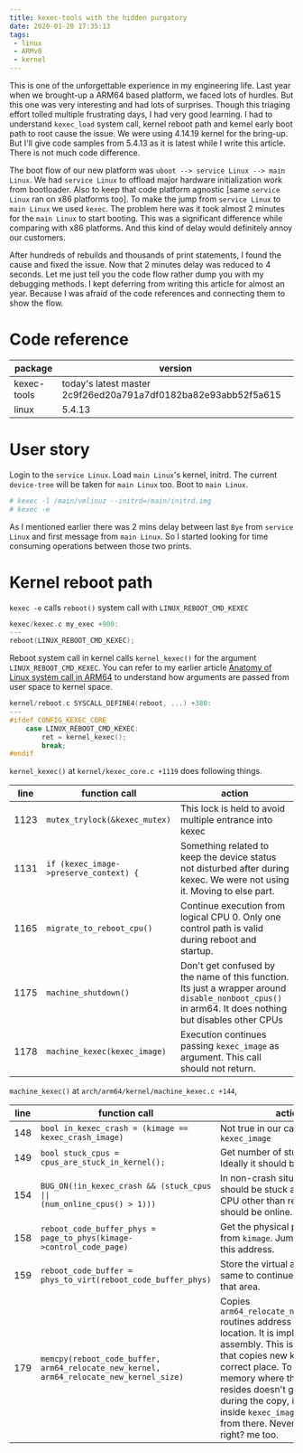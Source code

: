 ```yaml
---
title: kexec-tools with the hidden purgatory
date: 2020-01-20 17:35:13
tags:
 - linux
 - ARMv8
 - kernel
---
```


This is one of the unforgettable experience in my engineering life. Last year when we brought-up a ARM64 based platform, we faced lots of hurdles. But this one was very interesting and had lots of surprises. Though this triaging effort tolled multiple frustrating days, I had very good learning. I had to understand `kexec_load` system call, kernel reboot path and kernel early boot path to root cause the issue. We were using 4.14.19 kernel for the bring-up. But I'll give code samples from 5.4.13 as it is latest while I write this article. There is not much code difference.

The boot flow of our new platform was `uboot --> service Linux --> main Linux`. We had `service Linux` to offload major hardware initialization work from bootloader. Also to keep that code platform agnostic [same `service Linux` ran on x86 platforms too]. To make the jump from `service Linux` to `main Linux` we used `kexec`. The problem here was it took almost 2 minutes for the `main Linux` to start booting. This was a significant difference while comparing with x86 platforms. And this kind of delay would definitely annoy our customers.

After hundreds of rebuilds and thousands of print statements, I found the cause and fixed the issue. Now that 2 minutes delay was reduced to 4 seconds. Let me just tell you the code flow rather dump you with my debugging methods. I kept deferring from writing this article for almost an year. Because I was afraid of the code references and connecting them to show the flow.

# Code reference
| package     | version                                                        |
| ---         | ---                                                            |
| kexec-tools | today's latest master 2c9f26ed20a791a7df0182ba82e93abb52f5a615 |
| linux       | 5.4.13                                                         |

# User story
Login to the `service Linux`. Load `main Linux`'s kernel, initrd. The current `device-tree` will be taken for `main Linux` too. Boot to `main Linux`.

```sh
# kexec -l /main/vmlinuz --initrd=/main/initrd.img
# kexec -e
```

As I mentioned earlier there was 2 mins delay between last `Bye` from `service Linux` and first message from `main Linux`. So I started looking for time consuming operations between those two prints.

# Kernel reboot path
`kexec -e` calls `reboot()` system call with `LINUX_REBOOT_CMD_KEXEC`
``` C
kexec/kexec.c my_exec +900:
---
reboot(LINUX_REBOOT_CMD_KEXEC);
```

Reboot system call in kernel calls `kernel_kexec()` for the argument `LINUX_REBOOT_CMD_KEXEC`. You can refer to my earlier article [Anatomy of Linux system call in ARM64](http://eastrivervillage.com/Anatomy-of-Linux-system-call-in-ARM64/) to understand how arguments are passed from user space to kernel space.
``` C
kernel/reboot.c SYSCALL_DEFINE4(reboot, ...) +380:
---
#ifdef CONFIG_KEXEC_CORE
	case LINUX_REBOOT_CMD_KEXEC:
		ret = kernel_kexec();
		break;
#endif
```

`kernel_kexec()` at `kernel/kexec_core.c +1119` does following things.

| line   | function call                          | action                                                                                                                                                  |
| ------ | -------------------------------------- | ------------------------------------------------------------------------------------------------------------------------------------------------------- |
| 1123   | `mutex_trylock(&kexec_mutex)`          | This lock is held to avoid multiple entrance into kexec                                                                                                 |
| 1131   | `if (kexec_image->preserve_context) {` | Something related to keep the device status not disturbed after during kexec. We were not using it. Moving to else part.                                |
| 1165   | `migrate_to_reboot_cpu()`              | Continue execution from logical CPU 0. Only one control path is valid during reboot and startup.                                                        |
| 1175   | `machine_shutdown()`                   | Don't get confused by the name of this function. Its just a wrapper around `disable_nonboot_cpus()` in arm64. It does nothing but disables other CPUs   |
| 1178   | `machine_kexec(kexec_image)`           | Execution continues passing `kexec_image` as argument. This call should not return.                                                                     |

`machine_kexec()` at `arch/arm64/kernel/machine_kexec.c +144`,

| line | function call                                                                             | action                                                                                                                                                                                                                                                                                                                                                              |
| ---  | ---                                                                                       | ---                                                                                                                                                                                                                                                                                                                                                                 |
| 148  | `bool in_kexec_crash = (kimage == kexec_crash_image)`                                     | Not true in our case. `kimage` is `kexec_image`                                                                                                                                                                                                                                                                                                                     |
| 149  | `bool stuck_cpus = cpus_are_stuck_in_kernel();`                                           | Get number of stuck CPUs. Ideally it should be 0                                                                                                                                                                                                                                                                                                                    |
| 154  | <code>BUG_ON(!in_kexec_crash && (stuck_cpus &#124;&#124; (num_online_cpus() > 1)))</code> | In non-crash situations, no CPU should be stuck and no other CPU other than reboot CPU should be online.                                                                                                                                                                                                                                                            |
| 158  | `reboot_code_buffer_phys = page_to_phys(kimage->control_code_page)`                       | Get the physical page address from `kimage`. Jump happens to this address.                                                                                                                                                                                                                                                                                          |
| 159  | `reboot_code_buffer = phys_to_virt(reboot_code_buffer_phys)`                              | Store the virtual address of same to continue working on that area.                                                                                                                                                                                                                                                                                                 |
| 179  | `memcpy(reboot_code_buffer, arm64_relocate_new_kernel, arm64_relocate_new_kernel_size)`   | Copies `arm64_relocate_new_kernel_size` routines address to the jump location. It is implemented in assembly. This is the routine that copies new kernel to its correct place. To make sure the memory where this routine resides doesn't get overwritten during the copy, it is copied inside `kexec_image` and executed from there. Never expected right? me too. |

